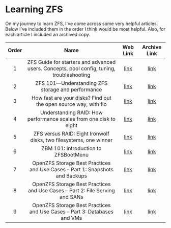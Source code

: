 # Learning ZFS

On my journey to learn ZFS, I've come across some very helpful articles. Below I've included them in the order I think would be most helpful. Also, for each article I included an archived copy.

| Order |                                           Name                                            |                                                                Web Link                                                                |                                                                    Archive Link                                                                    |
| :---: | :---------------------------------------------------------------------------------------: | :------------------------------------------------------------------------------------------------------------------------------------: | :------------------------------------------------------------------------------------------------------------------------------------------------: |
|   1   | ZFS Guide for starters and advanced users. Concepts, pool config, tuning, troubleshooting | [link](https://forum.level1techs.com/t/zfs-guide-for-starters-and-advanced-users-concepts-pool-config-tuning-troubleshooting/196035/1) |       [link](./archive/ZFS%20Guide%20for%20starters%20and%20advanced%20users.%20Concepts,%20pool%20config,%20tuning,%20troubleshooting.pdf)        |
|   2   |                     ZFS 101—Understanding ZFS storage and performance                     |           [link](https://arstechnica.com/information-technology/2020/05/zfs-101-understanding-zfs-storage-and-performance/)            |                       [link](./archive/ZFS%20101—Understanding%20ZFS%20storage%20and%20performance%20-%20Ars%20Technica.pdf)                       |
|   3   |              How fast are your disks? Find out the open source way, with fio              |             [link](https://arstechnica.com/gadgets/2020/02/how-fast-are-your-disks-find-out-the-open-source-way-with-fio/)             |         [link](./archive/How%20fast%20are%20your%20disks?%20Find%20out%20the%20open%20source%20way,%20with%20fio%20-%20Ars%20Technica.pdf)         |
|   4   |             Understanding RAID: How performance scales from one disk to eight             |    [link](https://arstechnica.com/information-technology/2020/04/understanding-raid-how-performance-scales-from-one-disk-to-eight/)    |           [link](./archive/Understanding%20RAID:%20How%20performance%20scales%20from%20one%20disk%20to%20eight%20-%20Ars%20Technica.pdf)           |
|   5   |            ZFS versus RAID: Eight Ironwolf disks, two filesystems, one winner             |            [link](https://arstechnica.com/gadgets/2020/05/zfs-versus-raid-eight-ironwolf-disks-two-filesystems-one-winner/)            |          [link](./archive/ZFS%20versus%20RAID:%20Eight%20Ironwolf%20disks,%20two%20filesystems,%20one%20winner%20-%20Ars%20Technica.pdf)           |
|   6   |                           ZBM 101: Introduction to ZFSBootMenu                            |                             [link](https://klarasystems.com/articles/zbm-101-introduction-to-zfsbootmenu/)                             |                            [link](./archive/ZBM%20101%20-%20Introduction%20to%20ZFSBootMenu%20-%20Klara%20Systems.pdf)                             |
|   7   |       OpenZFS Storage Best Practices and Use Cases – Part 1: Snapshots and Backups        |          [link](https://klarasystems.com/articles/openzfs-storage-best-practices-and-use-cases-part-1-snapshots-and-backups/)          |  [link](./archive/OpenZFS%20Storage%20Best%20Practices%20and%20Use%20Cases%20–%20Part%201:%20Snapshots%20and%20Backups%20-%20Klara%20Systems.pdf)  |
|   8   |       OpenZFS Storage Best Practices and Use Cases – Part 2: File Serving and SANs        |          [link](https://klarasystems.com/articles/openzfs-storage-best-practices-and-use-cases-part-2-file-serving-and-sans/)          | [link](./archive/OpenZFS%20Storage%20Best%20Practices%20and%20Use%20Cases%20–%20Part%202:%20File%20Serving%20and%20SANs%20-%20Klara%20Systems.pdf) |
|   9   |         OpenZFS Storage Best Practices and Use Cases – Part 3: Databases and VMs          |            [link](https://klarasystems.com/articles/openzfs-storage-best-practices-and-use-cases-part-3-databases-and-vms/)            |    [link](./archive/OpenZFS%20Storage%20Best%20Practices%20and%20Use%20Cases%20–%20Part%203:%20Databases%20and%20VMs%20-%20Klara%20Systems.pdf)    |
